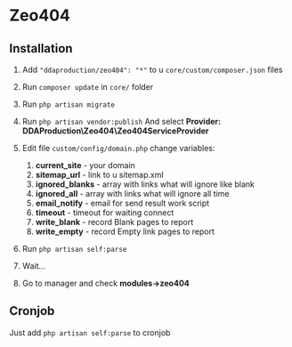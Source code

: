# Zeo404

## Installation
1) Add `"ddaproduction/zeo404": "*"` to u `core/custom/composer.json` files

2) Run `composer update` in `core/` folder
3) Run `php artisan migrate`
4) Run `php artisan vendor:publish` And select **Provider: DDAProduction\Zeo404\Zeo404ServiceProvider**
5) Edit file `custom/config/domain.php` change variables: 
   1) **current_site** - your domain
   2) **sitemap_url** - link to u sitemap.xml
   3) **ignored_blanks** - array with links what will ignore like blank
   4) **ignored_all** - array with links what will ignore all time
   5) **email_notify** - email for send result work script
   6) **timeout** - timeout for waiting connect
   7) **write_blank** - record Blank pages to report
   8) **write_empty** - record Empty link pages to report
6) Run `php artisan self:parse`
7) Wait...
8) Go to manager and check **modules->zeo404**

## Cronjob
Just add `php artisan self:parse` to cronjob 